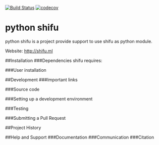 [![Build Status](https://travis-ci.org/wuhaifengdhu/python-shifu.svg?branch=master)](https://travis-ci.org/wuhaifengdhu/python-shifu)
[![codecov](https://codecov.io/gh/wuhaifengdhu/python-shifu/branch/master/graph/badge.svg)](https://codecov.io/gh/wuhaifengdhu/python-shifu)
# python shifu
python shifu is a project provide support to use shifu as python module.

Website: http://shifu.ml


##Installation
###Dependencies
shifu requires:


###User installation


##Development
###Important links

###Source code

###Setting up a development environment

###Testing

###Submitting a Pull Request

##Project History

##Help and Support
###Documentation
###Communication
###Citation

